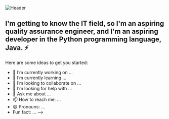 ![Header](https://github.com/Chernika767/chernika767/blob/main/assets/yH.gif)

## I'm getting to know the IT field, so I'm an aspiring quality assurance engineer, and I'm an aspiring developer in the Python programming language, Java. ⚡
Here are some ideas to get you started:

- 🔭 I’m currently working on ...
- 🌱 I’m currently learning ...
- 👯 I’m looking to collaborate on ...
- 🤔 I’m looking for help with ...
- 💬 Ask me about ...
- 📫 How to reach me: ...
- 😄 Pronouns: ...
-  Fun fact: ...
-->
